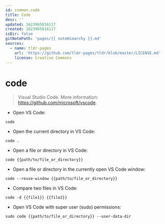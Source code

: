 ```yaml
---
id: common.code
title: Code
desc: ''
updated: 1623965016117
created: 1623965016117
isDir: false
gitNotePath: 'pages/{{ noteHiearchy }}.md'
sources:
  - name: tldr-pages
    url: 'https://github.com/tldr-pages/tldr/blob/master/LICENSE.md'
    license: Creative Commons
---
```

# code

> Visual Studio Code.
> More information: <https://github.com/microsoft/vscode>.

- Open VS Code:

`code`

- Open the current directory in VS Code:

`code .`

- Open a file or directory in VS Code:

`code {{path/to/file_or_directory}}`

- Open a file or directory in the currently open VS Code window:

`code --reuse-window {{path/to/file_or_directory}}`

- Compare two files in VS Code:

`code -d {{file1}} {{file2}}`

- Open VS Code with super user (sudo) permissions:

`sudo code {{path/to/file_or_directory}} --user-data-dir`

